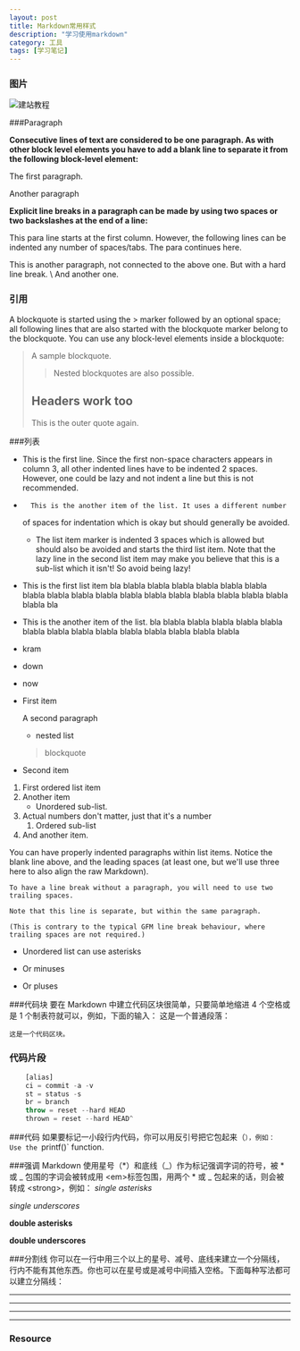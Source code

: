 ```yaml
---
layout: post
title: Markdown常用样式
description: "学习使用markdown"
category: 工具
tags: [学习笔记]
---
```


### 图片
![建站教程](http://7d9kkp.com1.z0.glb.clouddn.com/jianzhan.png)

###Paragraph

**Consecutive lines of text are considered to be one paragraph. As with other block level elements you have to add a blank line to separate it from the following block-level element:**

The first paragraph.

Another paragraph


**Explicit line breaks in a paragraph can be made by using two spaces or two backslashes at the end of a line:**

This para line starts at the first column. However,
    the following lines can be indented any number of spaces/tabs.
   The para continues here.

  This is another paragraph, not connected to the above one. But
with a hard line break. \\
And another one.

### 引用

A blockquote is started using the > marker followed by an optional space; all following lines that are also started with the blockquote marker belong to the blockquote. You can use any block-level elements inside a blockquote:

> A sample blockquote.
>
> >Nested blockquotes are
> >also possible.
>
> ## Headers work too
> This is the outer quote again.


###列表
* This is the first line. Since the first non-space characters appears in
  column 3, all other indented lines have to be indented 2 spaces.
However, one could be lazy and not indent a line but this is not
recommended.
*       This is the another item of the list. It uses a different number
   of spaces for indentation which is okay but should generally be avoided.
   * The list item marker is indented 3 spaces which is allowed but should
     also be avoided and starts the third list item. Note that the lazy
     line in the second list item may make you believe that this is a
     sub-list which it isn't! So avoid being lazy!

* This is the first list item bla blabla blabla blabla blabla blabla
  blabla blabla blabla blabla blabla blabla blabla blabla blabla blabla
  blabla blabla blabla bla
* This is the another item of the list. bla blabla blabla blabla blabla
  blabla blabla blabla blabla blabla blabla blabla blabla blabla blabla


* kram

* down
* now


*   First item

    A second paragraph

    * nested list

    > blockquote

*   Second item

1. First ordered list item
2. Another item
    * Unordered sub-list.
1. Actual numbers don't matter, just that it's a number
    1. Ordered sub-list
4. And another item.

  You can have properly indented paragraphs within list items. Notice the blank line above, and the leading spaces (at least one, but we'll use three here to also align the raw Markdown).

    To have a line break without a paragraph, you will need to use two trailing spaces.

    Note that this line is separate, but within the same paragraph.

    (This is contrary to the typical GFM line break behaviour, where trailing spaces are not required.)

  * Unordered list can use asterisks
  - Or minuses
  + Or pluses


###代码块
要在 Markdown 中建立代码区块很简单，只要简单地缩进 4 个空格或是 1 个制表符就可以，例如，下面的输入：
这是一个普通段落：

    这是一个代码区块。

### 代码片段
```javascript
	[alias]
	ci = commit -a -v
	st = status -s
	br = branch
	throw = reset --hard HEAD
	thrown = reset --hard HEAD^
```
###代码
如果要标记一小段行内代码，你可以用反引号把它包起来（`），例如：
Use the `printf()` function.

###强调
Markdown 使用星号（*）和底线（_）作为标记强调字词的符号，被 * 或 _ 包围的字词会被转成用 &lt;em&gt;标签包围，用两个 * 或 _ 包起来的话，则会被转成 &lt;strong&gt;，例如：
*single asterisks*

_single underscores_

**double asterisks**

__double underscores__

###分割线
你可以在一行中用三个以上的星号、减号、底线来建立一个分隔线，行内不能有其他东西。你也可以在星号或是减号中间插入空格。下面每种写法都可以建立分隔线：
* * *

***

*****

- - -

### Resource




